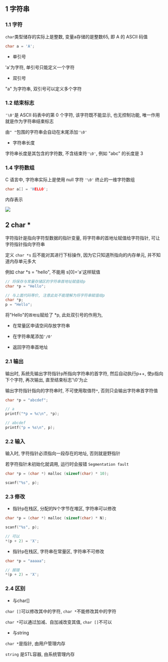 <!--
 * @Description: 
 * @Version: 1.0
 * @Author: DaLao
 * @Email: dalao_li@163.com
 * @Date: 2021-11-13 23:31:24
 * @LastEditors: dalao
 * @LastEditTime: 2022-04-19 22:37:00
-->

## 1 字符串


### 1.1 字符


`char`类型储存的实际上是整数, 变量a存储的是整数65, 即 A 的 ASCII 码值

```c
char a = 'A';
```


- 单引号

'a'为字符, 单引号只能定义一个字符


- 双引号

"a" 为字符串, 双引号可以定义多个字符


### 1.2 结束标志


`'\0'`是 ASCII 码表中的第 0 个字符, 该字符既不能显示, 也无控制功能, 唯一作用就是作为字符串结束标志

由`" "`包围的字符串会自动在末尾添加`'\0'`


- 字符串长度

字符串长度是其包含的字符数, 不含结束符`'\0'`, 例如 "abc" 的长度是 3


### 1.4 字符数组


C 语言中, 字符串实际上是使用 null 字符 `'\0'` 终止的一维字符数组

```c
char a[] = 'HELLO';
```

内存表示

![](https://cdn.hurra.ltd/img/2022-4-5-2248.svg)



## 2 char \*


字符指针是指向字符型数据的指针变量, 将字符串的首地址赋值给字符指针, 可让字符指针指向字符串

定义 `char *s` 后不能对其进行下标操作, 因为它只知道所指向的内存单元, 并不知道内存单元多大

例如 char *s = "hello", 不能用 s[0]='a'这样赋值

```c
// 将保存与常量存储区的字符串首地址赋值给p
char *p = "Hello";

// 与上面代码等价, 注意此处不能理解为将字符串赋值给p
char *p;
p = "Hello";
```

将"Hello"的`首地址`赋给了 *p, 此处双引号的作用为, 

- 在常量区申请空间存放字符串 


- 在字符串尾添加`'/0'`


- 返回字符串首地址



### 2.1 输出


输出时, 系统先输出字符指针p所指向字符串的首字符, 然后自动执行p++, 使p指向下个字符, 再次输出, 直至结束标志'\0'为止

输出字符指针指向的字符串时, 不可使用取值符`*`, 否则只会输出字符串首字符值

```c
char *p = "abcdef";

// a
printf("*p = %c\n", *p);

// abcdef
printf("p = %s\n", p);
```



### 2.2 输入


输入时, 字符指针必须指向一段存在的地址, 否则就是野指针

若字符指针未初始化就调用, 运行时会报错 `Segmentation fault`

```c
char *p = (char *) malloc (sizeof(char) * 10);

scanf("%s", p);
```



### 2.3 修改


- 指针p在栈区, 分配的N个字节在堆区, 字符串可以修改

```c
char *p = (char *) malloc (sizeof(char) * N);

scanf("%s", p);

// 可以
*(p + 2) = 'X';
```


- 指针p在栈区, 字符串在常量区, 字符串不可修改

```c
char *p = "aaaaa";

// 报错
*(p + 2) = 'X';
```



### 2.4 区别


- 与char[]

`char []`可以修改其中的字符, `char *`不能修改其中的字符

`char *`可以通过加减、自加减改变其值, `char []`不可以


- 与string

`char *`是指针, 由用户管理内存

`string` 是STL容器, 由系统管理内存
